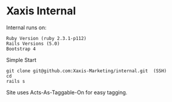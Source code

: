 # Xaxis Internal

Internal runs on:

```
Ruby Version (ruby 2.3.1-p112)
Rails Versions (5.0)
Bootstrap 4
```

Simple Start
```
git clone git@github.com:Xaxis-Marketing/internal.git  (SSH)
cd
rails s
```

Site uses Acts-As-Taggable-On for easy tagging.
